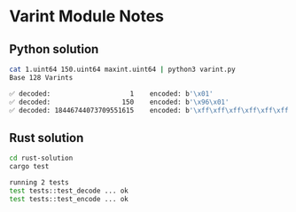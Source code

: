 # Varint Module Notes

## Python solution

```sh
cat 1.uint64 150.uint64 maxint.uint64 | python3 varint.py
Base 128 Varints

✅ decoded:                    1    encoded: b'\x01'
✅ decoded:                  150    encoded: b'\x96\x01'
✅ decoded: 18446744073709551615    encoded: b'\xff\xff\xff\xff\xff\xff\xff\xff\xff\x01'
```

## Rust solution

```sh
cd rust-solution
cargo test

running 2 tests
test tests::test_decode ... ok
test tests::test_encode ... ok
```
